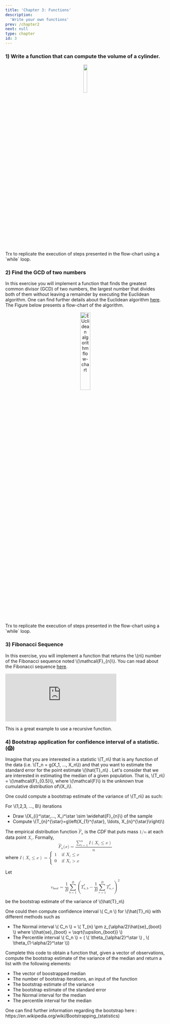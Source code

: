 ```yaml
---
title: 'Chapter 3: Functions'
description:
  'Write your own functions'
prev: /chapter2
next: null
type: chapter
id: 3
---
```


<exercise id="1" title="Functions" type = "slides">

<slides source="chapter3_01">
</slides>


</exercise>

<exercise id="2" title="Functions: Exercises" type = "slides">

### 1) Write a function that can compute the volume of a cylinder.

<div style="text-align:center">
<img src="cylinder2.png" alt="" width="15%">
</div>

<codeblock id="03_04">
Trx to replicate the execution of steps presented in the flow-chart using a `while` loop.
</codeblock>

### 2) Find the GCD of two numbers

In this exercise you will implement a function that finds the greatest common divisor (GCD) of two numbers, the largest number that divides both of them without leaving a remainder by executing the Euclidean algorithm. One can find
further details about the Euclidean algorithm [here](https://en.wikipedia.org/wiki/Euclidean_algorithm). The Figure below presents a flow-chart of the algorithm.

<div style="text-align:center">
<img src="euclidean_flow_chart.png" alt="EUclidean algorithm flow-chart" width="25%">
</div>

<codeblock id="03_02">
Trx to replicate the execution of steps presented in the flow-chart using a `while` loop.
</codeblock>



### 3) Fibonacci Sequence 

In this exercise, you will implement a function that returns the \\(n\\) number of the Fibonacci sequence noted  \\(\mathcal{F}\_{n}\\). You can read about the Fibonacci sequence [here](https://en.wikipedia.org/wiki/Fibonacci_number). 

<iframe src="https://giphy.com/embed/1Qj94sCeIEBtC" width="350" " frameBorder="0" class="giphy-embed" allowFullScreen></iframe><p><a href="https://giphy.com/gifs/physics-1Qj94sCeIEBtC"></a></p>

<codeblock id="03_01">
This is a great example to use a recursive function.
</codeblock>

### 4) Bootstrap application for confidence interval of a statistic. (😱)

Imagine that you are interested in a statistic \\(T\_n\\) that is any function of the data (i.e. \\(T\_n = g(X\_1, ..., X\_n\\)) and that you want to estimate the standard error for the point estimate \\(\hat{T}\_n\\) . Let's consider that we are interested in estimating the median of a given population. That is, \\(T\_n\\) = \\(\mathcal{F}\_{0.5}\\), where \\(\mathcal{F}\\) is the unknown true cumulative distribution of\\(X\_i\\).

One could compute a bootstrap estimate of the variance of \\(T\_n\\) as such:

For \\(1,2,3, ..., B\\) iterations
- Draw \\(X\_{i}^\star,..., X\_i^\star \sim \widehat{F}_{n}\\) of the sample
- Compute \\(T\_{n}^{\star}=g\left(X\_{1}^{\star}, \ldots, X\_{n}^{\star}\right)\\)

<body>
<p>The empirical distribution function <math display="inline" xmlns="http://www.w3.org/1998/Math/MathML"><semantics><msub><mover><mi>F</mi><mo accent="true">̂</mo></mover><mi>n</mi></msub><annotation encoding="application/x-tex">\widehat{F}_{n}</annotation></semantics></math> is the <i>CDF</i> that puts mass <math display="inline" xmlns="http://www.w3.org/1998/Math/MathML"><semantics><mrow><mn>1</mn><mi>/</mi><mi>n</mi></mrow><annotation encoding="application/x-tex">1/n</annotation></semantics></math> at each data point <math display="inline" xmlns="http://www.w3.org/1998/Math/MathML"><semantics><msub><mi>X</mi><mi>i</mi></msub><annotation encoding="application/x-tex">X_i</annotation></semantics></math>. Formally, <math display="block" xmlns="http://www.w3.org/1998/Math/MathML"><semantics><mrow><msub><mover><mi>F</mi><mo accent="true">̂</mo></mover><mi>n</mi></msub><mo stretchy="false" form="prefix">(</mo><mi>x</mi><mo stretchy="false" form="postfix">)</mo><mo>=</mo><mfrac><mrow><munderover><mo>∑</mo><mrow><mi>i</mi><mo>=</mo><mn>1</mn></mrow><mi>n</mi></munderover><mi>I</mi><mrow><mo stretchy="true" form="prefix">(</mo><msub><mi>X</mi><mi>i</mi></msub><mo>≤</mo><mi>x</mi><mo stretchy="true" form="postfix">)</mo></mrow></mrow><mi>n</mi></mfrac></mrow><annotation encoding="application/x-tex">\widehat{F}_{n}(x)= \frac{\sum_{i=1}^{n} I\left(X_{i} \leq x\right)}{n}</annotation></semantics></math> where <math display="inline" xmlns="http://www.w3.org/1998/Math/MathML"><semantics><mrow><mi>I</mi><mrow><mo stretchy="true" form="prefix">(</mo><msub><mi>X</mi><mi>i</mi></msub><mo>≤</mo><mi>x</mi><mo stretchy="true" form="postfix">)</mo></mrow><mo>=</mo><mrow><mo stretchy="true" form="prefix">{</mo><mtable><mtr><mtd columnalign="left"><mn>1</mn></mtd><mtd columnalign="left"><mrow><mspace width="0.333em"></mspace><mtext mathvariant="normal"> if </mtext><mspace width="0.333em"></mspace></mrow><msub><mi>X</mi><mi>i</mi></msub><mo>≤</mo><mi>x</mi></mtd></mtr><mtr><mtd columnalign="left"><mn>0</mn></mtd><mtd columnalign="left"><mrow><mspace width="0.333em"></mspace><mtext mathvariant="normal"> if </mtext><mspace width="0.333em"></mspace></mrow><msub><mi>X</mi><mi>i</mi></msub><mo>&gt;</mo><mi>x</mi></mtd></mtr></mtable></mrow></mrow><annotation encoding="application/x-tex">I\left(X_{i} \leq x\right)=\left\{\begin{array}{ll}{1} &amp; {\text { if } X_{i} \leq x} \\ {0} &amp; {\text { if } X_{i}&gt;x}\end{array}\right.</annotation></semantics></math></p>
</body>

Let 
<body>
<p><math display="block" xmlns="http://www.w3.org/1998/Math/MathML"><semantics><mrow><msub><mi>v</mi><mstyle mathvariant="normal"><mi>b</mi><mi>o</mi><mi>o</mi><mi>t</mi></mstyle></msub><mo>=</mo><mfrac><mn>1</mn><mi>B</mi></mfrac><munderover><mo>∑</mo><mrow><mi>b</mi><mo>=</mo><mn>1</mn></mrow><mi>B</mi></munderover><msup><mrow><mo stretchy="true" form="prefix">(</mo><msubsup><mi>T</mi><mrow><mi>n</mi><mo>,</mo><mi>b</mi></mrow><mo>*</mo></msubsup><mo>−</mo><mfrac><mn>1</mn><mi>B</mi></mfrac><munderover><mo>∑</mo><mrow><mi>r</mi><mo>=</mo><mn>1</mn></mrow><mi>B</mi></munderover><msubsup><mi>T</mi><mrow><mi>n</mi><mo>,</mo><mi>r</mi></mrow><mo>*</mo></msubsup><mo stretchy="true" form="postfix">)</mo></mrow><mn>2</mn></msup></mrow><annotation encoding="application/x-tex">v_{\mathrm{boot}}=\frac{1}{B} \sum_{b=1}^{B}\left(T_{n, b}^{*}-\frac{1}{B} \sum_{r=1}^{B} T_{n, r}^{*}\right)^{2}</annotation></semantics></math></p>
</body>

be the bootstrap estimate of the variance of \\(\hat{T}\_n\\) 

One could then compute confidence interval \\( C\_n \\) for \\(\hat{T}\_n\\) with different methods such as
- The Normal interval \\( C\_n \\) =  \\( T\_{n} \pm z\_{\alpha/2}\hat{se}\_{boot} \\) where \\(\hat{se}\_{boot} = \sqrt{\upsilon\_{boot}} \\) 
- The Percentile interval \\( C\_n \\) = ( \\( \theta\_{\alpha/2}^\star \\)  , \\( \theta\_{1-\alpha/2}^\star \\))


Complete this code to obtain a function that, given a vector of observations, compute the bootstrap estimate of the variance of the median and return a list with the following elements:

- The vector of boostrapped median
- The number of bootstrap iterations, an input of the function
- The bootstrap estimate of the variance
- The bootstrap estimate of the standard error
- The Normal interval for the median
- The percentile interval for the median

<codeblock id="03_03">
One can find further information regarding the bootstrap here : https://en.wikipedia.org/wiki/Bootstrapping_(statistics)
</codeblock>





</exercise>